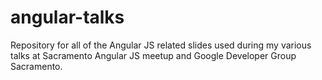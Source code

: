 # angular-talks

Repository for all of the Angular JS related slides used during my various talks at Sacramento Angular JS meetup and Google Developer Group Sacramento.
